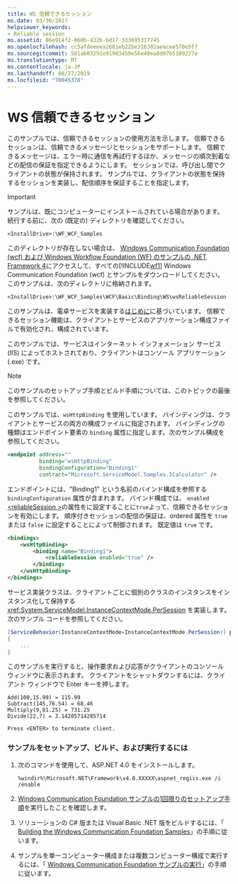 ```yaml
---
title: WS 信頼できるセッション
ms.date: 03/30/2017
helpviewer_keywords:
- Reliable session
ms.assetid: 86e914f2-060b-432b-bd17-333695317745
ms.openlocfilehash: cc5afdeeeea2601eb22be316302aeacee570e5f7
ms.sourcegitcommit: 581ab03291e91983459e56e40ea8d97b5189227e
ms.translationtype: MT
ms.contentlocale: ja-JP
ms.lasthandoff: 08/27/2019
ms.locfileid: "70045378"
---
```

# <a name="ws-reliable-session"></a>WS 信頼できるセッション
このサンプルでは、信頼できるセッションの使用方法を示します。 信頼できるセッションは、信頼できるメッセージとセッションをサポートします。 信頼できるメッセージは、エラー時に通信を再試行するほか、メッセージの順次到着などの配信の保証を指定できるようにします。 セッションでは、呼び出し間でクライアントの状態が保持されます。 サンプルでは、クライアントの状態を保持するセッションを実装し、配信順序を保証することを指定します。  
  
> [!IMPORTANT]
> サンプルは、既にコンピューターにインストールされている場合があります。 続行する前に、次の (既定の) ディレクトリを確認してください。  
>   
> `<InstallDrive>:\WF_WCF_Samples`  
>   
> このディレクトリが存在しない場合は、 [Windows Communication Foundation (wcf) および Windows Workflow Foundation (WF) のサンプルの .NET Framework 4](https://go.microsoft.com/fwlink/?LinkId=150780)にアクセスして、すべての[!INCLUDE[wf1](../../../../includes/wf1-md.md)] Windows Communication Foundation (wcf) とサンプルをダウンロードしてください。 このサンプルは、次のディレクトリに格納されます。  
>   
> `<InstallDrive>:\WF_WCF_Samples\WCF\Basic\Binding\WS\wsReliableSession`  
  
 このサンプルは、電卓サービスを実装する[はじめに](../../../../docs/framework/wcf/samples/getting-started-sample.md)に基づいています。 信頼できるセッション機能は、クライアントとサービスのアプリケーション構成ファイルで有効化され、構成されています。  
  
 このサンプルでは、サービスはインターネット インフォメーション サービス (IIS) によってホストされており、クライアントはコンソール アプリケーション (.exe) です。  
  
> [!NOTE]
> このサンプルのセットアップ手順とビルド手順については、このトピックの最後を参照してください。  
  
 このサンプルでは、`wsHttpBinding` を使用しています。 バインディングは、クライアントとサービスの両方の構成ファイルに指定されます。 バインディングの種類はエンドポイント要素の `binding` 属性に指定します。次のサンプル構成を参照してください。  
  
```xml  
<endpoint address=""  
          binding="wsHttpBinding"  
          bindingConfiguration="Binding1"   
          contract="Microsoft.ServiceModel.Samples.ICalculator" />  
```  
  
 エンドポイントには、"Binding1" という名前のバインド構成を参照する `bindingConfiguration` 属性が含まれます。 バインド構成では、 `enabled` [ \<reliableSession >](../../../../docs/framework/configure-apps/file-schema/wcf/reliablesession.md)の属性をに設定することに`true`よって、信頼できるセッションを有効にします。 順序付きセッションの配信の保証は、ordered 属性を `true` または `false` に設定することによって制御されます。 既定値は `true` です。  
  
```xml  
<bindings>  
    <wsHttpBinding>  
        <binding name="Binding1">  
            <reliableSession enabled="true" />  
        </binding>  
    </wsHttpBinding>  
</bindings>  
```  
  
 サービス実装クラスは、クライアントごとに個別のクラスのインスタンスをインスタンス化して保持する <xref:System.ServiceModel.InstanceContextMode.PerSession> を実装します。次のサンプル コードを参照してください。  

```csharp
[ServiceBehavior(InstanceContextMode=InstanceContextMode.PerSession)] public class CalculatorService : ICalculator  
{  
    ...  
}  
```
  
 このサンプルを実行すると、操作要求および応答がクライアントのコンソール ウィンドウに表示されます。 クライアントをシャットダウンするには、クライアント ウィンドウで Enter キーを押します。  
  
```  
Add(100,15.99) = 115.99  
Subtract(145,76.54) = 68.46  
Multiply(9,81.25) = 731.25  
Divide(22,7) = 3.14285714285714  
  
Press <ENTER> to terminate client.  
```  
  
### <a name="to-set-up-build-and-run-the-sample"></a>サンプルをセットアップ、ビルド、および実行するには  
  
1. 次のコマンドを使用して、ASP.NET 4.0 をインストールします。  
  
    ```  
    %windir%\Microsoft.NET\Framework\v4.0.XXXXX\aspnet_regiis.exe /i /enable  
    ```  
  
2. [Windows Communication Foundation サンプルの1回限りのセットアップ手順](../../../../docs/framework/wcf/samples/one-time-setup-procedure-for-the-wcf-samples.md)を実行したことを確認します。  
  
3. ソリューションの C# 版または Visual Basic .NET 版をビルドするには、「 [Building the Windows Communication Foundation Samples](../../../../docs/framework/wcf/samples/building-the-samples.md)」の手順に従います。  
  
4. サンプルを単一コンピューター構成または複数コンピューター構成で実行するには、「 [Windows Communication Foundation サンプルの実行](../../../../docs/framework/wcf/samples/running-the-samples.md)」の手順に従います。  
